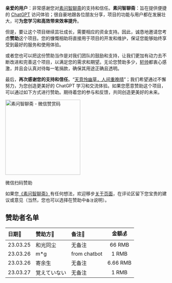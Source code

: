 **亲爱的用户**：非常感谢您对[素问智聊斋](/)的支持和信任。**素问智聊斋**：旨在提供便捷的 [ChatGPT](https://nicelinks.site/tags/ChatGPT) 访问体验；很自豪地跟各位朋友分享，项目的功能与用户都在发展壮大，可**为您学习和高效带来效率提升**。

但是，要让这个项目继续茁壮成长，需要相应的资金支持。因此，诚恳地邀请您考虑**赞助**这个项目。您的慷慨相助将直接用于项目的开发和维护，保证您能够始终享受到最好的服务和使用体验。

或者您也可以把这份赞助当作是对我们团队的鼓励和支持，让我们更加有动力去不断改进和完善这个项目，以满足您的需求和期望。无论您赞助多少，[轩帅](https://nicejade.bio.link/)都衷心感激，并且会认真对待每一笔捐款，确保其用途正确且透明。

最后，**再次感谢您的支持和信任**。“[天意怜幽草，人间重晚晴](https://forum.lovejade.cn/d/139)”；我们希望通过不懈努力，为您创造更美好的 ChatGPT 学习和交流体验。如果您愿意赞助这个项目，可以通过如下方式进行赞助。期待着您的参与和反馈，共同创造更美好的未来。

<div class="m-auto text-center">
  <img style="margin: 0" class="shadow-md" width=234 src="https://image.nicelinks.site/赞赏码.jpeg?imageView2/1/w/600/h/600/interlace/1/ignore-error/1"  alt="素问智聊斋 - 微信赞赏码" />
  <p class="font-medium text-gray-600">微信扫码赞助</p>
</div>

如果您[《素问智聊斋》](/)有任何想法，欢迎移步[关于页面](#/about)，在评论区留下您宝贵的建议或意见（当然，您也可以选择在赞助中`备注`说明）。

<h2 class="md:text-base">赞助者名单</h2>

| 日期📅     | 赞助方🙏   | 备注📝       | 金额💰 |
| :--- | :--- | :--- | :---: |
| 23.03.25 | 和光同尘 | 无备注       | 66 RMB |
| 23.03.26 | m*g | from chatbot | 1 RMB  |
| 23.03.26 | 寄余生 | 无备注 | 6.66 RMB  |
| 23.03.27 | 覚えていない | 无备注 | 1 RMB  |